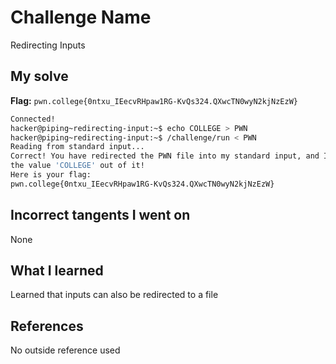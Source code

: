 # Challenge Name
Redirecting Inputs

## My solve
**Flag:** `pwn.college{0ntxu_IEecvRHpaw1RG-KvQs324.QXwcTN0wyN2kjNzEzW}`

```bash
Connected!
hacker@piping~redirecting-input:~$ echo COLLEGE > PWN
hacker@piping~redirecting-input:~$ /challenge/run < PWN
Reading from standard input...
Correct! You have redirected the PWN file into my standard input, and I read
the value 'COLLEGE' out of it!
Here is your flag:
pwn.college{0ntxu_IEecvRHpaw1RG-KvQs324.QXwcTN0wyN2kjNzEzW}
```
## Incorrect tangents I went on
None

## What I learned
Learned that inputs can also be redirected to a file

## References 
No outside reference used
